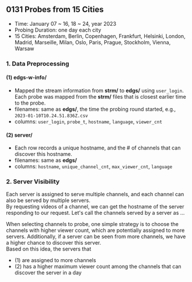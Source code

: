 ## 0131 Probes from 15 Cities
- Time: January 07 ~ 16, 18 ~ 24, year 2023
- Probing Duration: one day each city
- 15 Cities: Amsterdam, Berlin, Copenhagen, Frankfurt, Helsinki, London, Madrid, Marseille, Milan, Oslo, Paris, Prague, Stockholm, Vienna, Warsaw

### 1. Data Preprocessing
#### (1) edgs-w-info/
- Mapped the stream information from __strm/__ to __edgs/__ using `user_login`.
Each probe was mapped from the __strm/__ files that is closest earlier time to the probe.
- filenames: same as __edgs/__, the time the probing round started, e.g., `2023-01-10T10.24.51.836Z.csv`
- columns: `user_login`, `probe_t`, `hostname`, `language`, `viewer_cnt`

#### (2) server/
- Each row records a unique hostname, and the # of channels that can discover this hostname.
- filenames: same as __edgs/__
- columns: `hostname`, `unique_channel_cnt`, `max_viewer_cnt`, `language`

### 2. Server Visibility
Each server is assigned to serve multiple channels, and each channel can also be served by multiple servers.  
By requesting videos of a channel, we can get the hostname of the server responding to our request. Let's call the channels served by a server as ...  

When selecting channels to probe, one simple strategy is to choose the channels with higher viewer count, which are potentially assigned to more servers.  Additionally, if a server can be seen from more channels, we have a higher chance to discover this server.  
Based on this idea, the servers that
- (1) are assigned to more channels
- (2) has a higher maximum viewer count among the channels that can discover the server in a day

